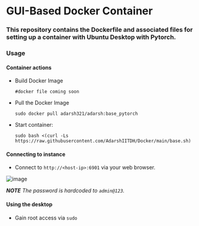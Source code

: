 # GUI-Based Docker Container
### This repository contains the Dockerfile and associated files for setting up a container with Ubuntu Desktop with Pytorch.

### Usage

#### Container actions

* Build Docker Image

      #docker file coming soon

* Pull the Docker Image
  
      sudo docker pull adarsh321/adarsh:base_pytorch
* Start container:

      sudo bash <(curl -Ls https://raw.githubusercontent.com/AdarshIITDH/Docker/main/base.sh)

#### Connecting to instance

* Connect to `http://<host-ip>:6901` via your web browser.

![image](https://github.com/AdarshIITDH/Docker/assets/60352729/b59d8db3-7043-4f69-833e-023da4998d14)


_**NOTE** The password is hardcoded to `admin@123`._

#### Using the desktop

* Gain root access via `sudo`













